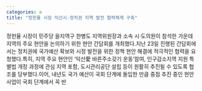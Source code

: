 ```yaml
---
categories: a
title: "정헌율 시장 익산시·정치권 지역 발전 협력체계 구축"
---
```

정헌율 시장이 민주당 을지역구 한병도 지역위원장과 소속 시·도의원이 참석한 가운데 지역의 주요 현안을 논의하기 위한 현안 간담회를 개최했다.지난 23일 진행된 간담회에서는 정치권에 국가예산 확보와 시정 발전을 위한 정책 현안 해결에 적극적인 협력을 요청했다.특히, 지역 주요 현안인 ‘익산愛 바른주소갖기 운동’참여, 인구감소지역 지원 특별법 개정 과정에 관심 지역 포함, 도시관리공단 설립 등이 원활히 추진될 수 있도록 협조를 당부했다.이어, 내년도 국가 예산이 국회 단계에 돌입한 만큼 중점 추진 중인 현안 사업이 국회 단계에서 꼭 반